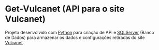 # Get-Vulcanet (API para o site Vulcanet)

Projeto desenvolvido com [Python](https://www.python.org/) para criação de API e [SQLServer](https://www.microsoft.com/pt-br/sql-server/) (Banco de Dados) para armazenar os dados e configurações retiradas do site [Vulcanet](https://vulcanet.com.br/).
